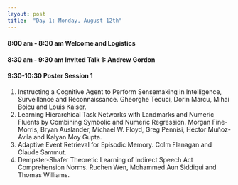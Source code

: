 ```yaml
---
layout: post
title:  "Day 1: Monday, August 12th"
---
```



#### 8:00 am - 8:30 am Welcome and Logistics 

#### 8:30 am - 9:30 am Invited Talk 1: Andrew Gordon 

#### 9:30-10:30 Poster Session 1 
1. Instructing a Cognitive Agent to Perform Sensemaking in Intelligence, Surveillance and Reconnaissance. Gheorghe Tecuci, Dorin Marcu, Mihai Boicu and Louis Kaiser. 
2. Learning Hierarchical Task Networks with Landmarks and Numeric Fluents by Combining Symbolic and Numeric Regression. Morgan Fine-Morris, Bryan Auslander, Michael W. Floyd, Greg Pennisi, Héctor Muñoz-Avila and Kalyan Moy Gupta. 
3. Adaptive Event Retrieval for Episodic Memory. Colm Flanagan and Claude Sammut. 
4. Dempster-Shafer Theoretic Learning of Indirect Speech Act Comprehension Norms. Ruchen Wen, Mohammed Aun Siddiqui and Thomas Williams. 
